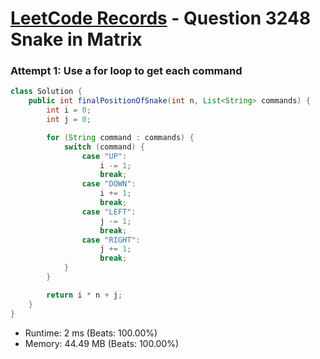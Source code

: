 # [LeetCode Records](../../README.md) - Question 3248 Snake in Matrix

### Attempt 1: Use a for loop to get each command
```java
class Solution {
    public int finalPositionOfSnake(int n, List<String> commands) {
        int i = 0;
        int j = 0;

        for (String command : commands) {
            switch (command) {
                case "UP":
                    i -= 1;
                    break;
                case "DOWN":
                    i += 1;
                    break;
                case "LEFT":
                    j -= 1;
                    break;
                case "RIGHT":
                    j += 1;
                    break;
            }
        }

        return i * n + j;
    }
}
```
- Runtime: 2 ms (Beats: 100.00%)
- Memory: 44.49 MB (Beats: 100.00%)

<br>
